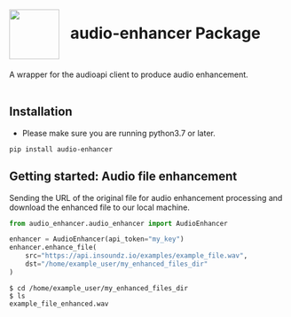 <h1><img align="center" height="90" src="https://drive.google.com/uc?export=view&id=1b1DHDNsl_XGjtU_AK1QR9q_lSo3iLQ4x"> &nbsp; audio-enhancer Package</h1>
A wrapper for the audioapi client to produce audio enhancement.
<br />
<br />

## Installation
- Please make sure you are running python3.7 or later.
```console
pip install audio-enhancer
```

## Getting started: Audio file enhancement
Sending the URL of the original file for audio enhancement processing and download the enhanced file to our local machine.

```python
from audio_enhancer.audio_enhancer import AudioEnhancer

enhancer = AudioEnhancer(api_token="my_key")
enhancer.enhance_file(
    src="https://api.insoundz.io/examples/example_file.wav", 
    dst="/home/example_user/my_enhanced_files_dir"
)
```

```console
$ cd /home/example_user/my_enhanced_files_dir
$ ls
example_file_enhanced.wav
```
